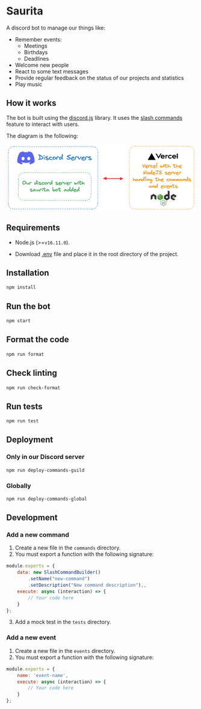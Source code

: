 # Saurita

A discord bot to manage our things like:
- Remember events:
    - Meetings
    - Birthdays
    - Deadlines
- Welcome new people
- React to some text messages
- Provide regular feedback on the status of our projects and statistics
- Play music

## How it works

The bot is built using the [discord.js](https://discord.js.org) library. It uses the [slash commands](https://discord.com/developers/docs/interactions/slash-commands) feature to interact with users.

The diagram is the following:

![diagram](/diagram/diagram.png)

## Requirements

- Node.js (>=`v16.11.0`).

- Download [.env](https://drive.google.com/file/d/1IQ1Uu6AuxVQNMABkRBOZw4OuW-pTEXCX/view?usp=sharing) file and place it in the root directory of the project.

## Installation

```bash
npm install
```

## Run the bot

```bash
npm start
```

## Format the code

```bash
npm run format
```

## Check linting

```bash
npm run check-format
```

## Run tests

```bash
npm run test
```

## Deployment

### Only in our Discord server

```bash
npm run deploy-commands-guild
```

### Globally

```bash
npm run deploy-commands-global
```

## Development

### Add a new command

1. Create a new file in the `commands` directory.
2. You must export a function with the following signature:

```javascript
module.exports = {
    data: new SlashCommandBuilder()
        .setName("new-command")
        .setDescription("New command description"),,
    execute: async (interaction) => {
        // Your code here
    }
};
```

3. Add a mock test in the `tests` directory.

### Add a new event

1. Create a new file in the `events` directory.
2. You must export a function with the following signature:

```javascript
module.exports = {
    name: 'event-name',
    execute: async (interaction) => {
        // Your code here
    }
};
```
